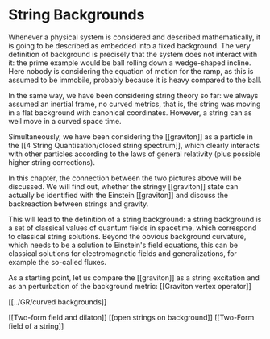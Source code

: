 # String Backgrounds

Whenever a physical system is considered and described mathematically, it is going to be described as embedded into a fixed background. The very definition of background is precisely that the system does not interact with it: the prime example would be ball rolling down a wedge-shaped incline. Here nobody is considering the equation of motion for the ramp, as this is assumed to be immobile, probably because it is heavy compared to the ball.

In the same way, we have been considering string theory so far: we always assumed an inertial frame, no curved metrics, that is, the string was moving in a flat background with canonical coordinates. However, a string can as well move in a curved space time.

Simultaneously, we have been considering the [[graviton]] as a particle in the [[4 String Quantisation/closed string spectrum]], which clearly interacts with other particles according to the laws of general relativity (plus possible higher string corrections).

In this chapter, the connection between the two pictures above will be discussed. We will find out, whether the stringy [[graviton]] state can actually be identified with the Einstein [[graviton]] and discuss the backreaction between strings and gravity.

This will lead to the definition of a string background: a string background is a set of classical values of quantum fields in spacetime, which correspond to classical string solutions. Beyond the obvious background curvature, which needs to be a solution to Einstein's field equations, this can be classical solutions for electromagnetic fields and generalizations, for example the so-called fluxes.

As a starting point, let us compare the [[graviton]] as a string excitation and as an perturbation of the background metric:  [[Graviton vertex operator]]

[[../GR/curved backgrounds]]

[[Two-form field and dilaton]]
[[open strings on background]]
[[Two-Form field of a string]]